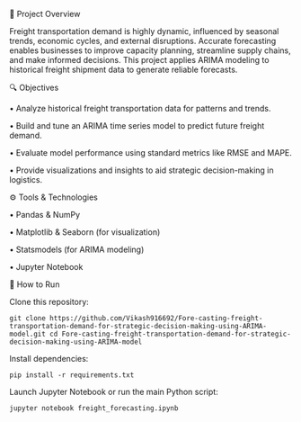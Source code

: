 📌 Project Overview

Freight transportation demand is highly dynamic, influenced by seasonal trends, economic cycles, and external disruptions. Accurate forecasting enables businesses to improve capacity planning, streamline supply chains, and make informed decisions. This project applies ARIMA modeling to historical freight shipment data to generate reliable forecasts.


🔍 Objectives

• Analyze historical freight transportation data for patterns and trends.

• Build and tune an ARIMA time series model to predict future freight demand.

• Evaluate model performance using standard metrics like RMSE and MAPE.

• Provide visualizations and insights to aid strategic decision-making in logistics.


⚙️ Tools & Technologies

• Pandas & NumPy

• Matplotlib & Seaborn (for visualization)

• Statsmodels (for ARIMA modeling)

• Jupyter Notebook


🚀 How to Run

Clone this repository: 

```git clone https://github.com/Vikash916692/Fore-casting-freight-transportation-demand-for-strategic-decision-making-using-ARIMA-model.git cd Fore-casting-freight-transportation-demand-for-strategic-decision-making-using-ARIMA-model```

Install dependencies:

```pip install -r requirements.txt```

Launch Jupyter Notebook or run the main Python script:

```jupyter notebook freight_forecasting.ipynb```
